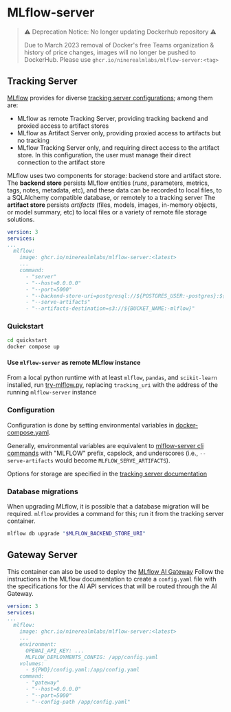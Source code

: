 # MLflow-server

> ⚠️ Deprecation Notice: No longer updating Dockerhub repository ⚠️
>
> Due to March 2023 removal of Docker's free Teams organization & history of price changes,
> images will no longer be pushed to DockerHub.
> Please use `ghcr.io/ninerealmlabs/mlflow-server:<tag>`

## Tracking Server

[MLflow](https://mlflow.org) provides for diverse [tracking server configurations](https://mlflow.org/docs/latest/tracking.html#common-setups);
among them are:

- MLflow as remote Tracking Server, providing tracking backend and proxied access to artifact stores
- MLflow as Artifact Server only, providing proxied access to artifacts but no tracking
- MLflow Tracking Server only, and requiring direct access to the artifact store.
  In this configuration, the user must manage their direct connection to the artifact store

MLflow uses two components for storage: backend store and artifact store.
The **backend store** persists MLflow entities (_runs_, parameters, metrics, tags, notes, metadata, etc), and
these data can be recorded to local files, to a SQLAlchemy compatible database, or remotely to a tracking server
The **artifact store** persists _artifacts_ (files, models, images, in-memory objects, or model summary, etc)
to local files or a variety of remote file storage solutions.

```yaml
version: 3
services:
...
  mlflow:
    image: ghcr.io/ninerealmlabs/mlflow-server:<latest>
    ...
    command:
      - "server"
      - "--host=0.0.0.0"
      - "--port=5000"
      - "--backend-store-uri=postgresql://${POSTGRES_USER:-postgres}:${POSTGRES_PASS:-postgres}@postgres:5432/${DB_NAME:-mlflow}"
      - "--serve-artifacts"
      - "--artifacts-destination=s3://${BUCKET_NAME:-mlflow}"
```

### Quickstart

```sh
cd quickstart
docker compose up
```

#### Use `mlflow-server` as remote MLflow instance

From a local python runtime with at least `mlflow`, `pandas`, and `scikit-learn` installed,
run [try-mlflow.py](try-mlflow.py), replacing `tracking_uri` with the address of the running `mlflow-server` instance

### Configuration

Configuration is done by setting environmental variables in [docker-compose.yaml](docker-compose.yaml).

Generally, environmental variables are equivalent to [mlflow-server cli commands](https://mlflow.org/docs/latest/cli.html#mlflow-server)
with "MLFLOW" prefix, capslock, and underscores (i.e., `--serve-artifacts` would become `MLFLOW_SERVE_ARTIFACTS`).

Options for storage are specified in the [tracking server documentation](https://mlflow.org/docs/latest/tracking/artifacts-stores.html#supported-storage-types-for-the-artifact-store)

### Database migrations

When upgrading MLflow, it is possible that a database migration will be required.
`mlflow` provides a command for this; run it from the tracking server container.

```sh
mlflow db upgrade "$MLFLOW_BACKEND_STORE_URI"
```

## Gateway Server

This container can also be used to deploy the [MLflow AI Gateway](https://mlflow.org/docs/latest/llms/deployments/index.html)
Follow the instructions in the MLflow documentation to create a `config.yaml` file
with the specifications for the AI API services that will be routed through the AI Gateway.

```yaml
version: 3
services:
...
  mlflow:
    image: ghcr.io/ninerealmlabs/mlflow-server:<latest>
    ...
    environment:
      OPENAI_API_KEY: ...
      MLFLOW_DEPLOYMENTS_CONFIG: /app/config.yaml
    volumes:
      - ${PWD}/config.yaml:/app/config.yaml
    command:
      - "gateway"
      - "--host=0.0.0.0"
      - "--port=5000"
      - "--config-path /app/config.yaml"
```
